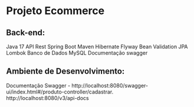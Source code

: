 <h1>Projeto Ecommerce</h1>


<h2>Back-end:</h2>
Java 17
API Rest
Spring Boot
Maven
Hibernate
Flyway
Bean Validation
JPA
Lombok
Banco de Dados MySQL
Documentação swagger

<h2>Ambiente de Desenvolvimento:</h2>
Documentação Swagger - http://localhost:8080/swagger-ui/index.html#/produto-controller/cadastrar.
<br>
http://localhost:8080/v3/api-docs

